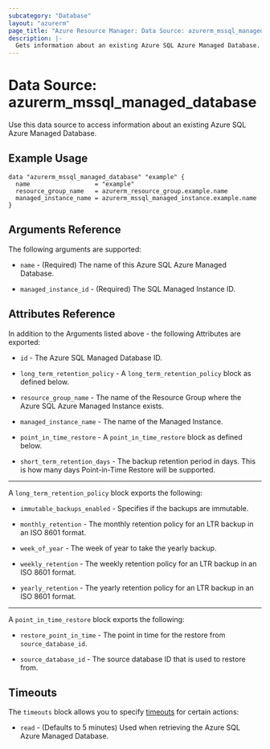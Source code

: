 ```yaml
---
subcategory: "Database"
layout: "azurerm"
page_title: "Azure Resource Manager: Data Source: azurerm_mssql_managed_database"
description: |-
  Gets information about an existing Azure SQL Azure Managed Database.
---
```


# Data Source: azurerm_mssql_managed_database

Use this data source to access information about an existing Azure SQL Azure Managed Database.

## Example Usage

```hcl
data "azurerm_mssql_managed_database" "example" {
  name                  = "example"
  resource_group_name   = azurerm_resource_group.example.name
  managed_instance_name = azurerm_mssql_managed_instance.example.name
}
```

## Arguments Reference

The following arguments are supported:

* `name` - (Required) The name of this Azure SQL Azure Managed Database.

* `managed_instance_id` - (Required) The SQL Managed Instance ID.

## Attributes Reference

In addition to the Arguments listed above - the following Attributes are exported: 

* `id` - The Azure SQL Managed Database ID.

* `long_term_retention_policy` - A `long_term_retention_policy` block as defined below.

* `resource_group_name` - The name of the Resource Group where the Azure SQL Azure Managed Instance exists.

* `managed_instance_name` - The name of the Managed Instance.

* `point_in_time_restore` - A `point_in_time_restore` block as defined below.

* `short_term_retention_days` -  The backup retention period in days. This is how many days Point-in-Time Restore will be supported.

---

A `long_term_retention_policy` block exports the following:

* `immutable_backups_enabled` - Specifies if the backups are immutable.

* `monthly_retention` - The monthly retention policy for an LTR backup in an ISO 8601 format.

* `week_of_year` - The week of year to take the yearly backup.

* `weekly_retention` - The weekly retention policy for an LTR backup in an ISO 8601 format.

* `yearly_retention` - The yearly retention policy for an LTR backup in an ISO 8601 format.

---

A `point_in_time_restore` block exports the following:

* `restore_point_in_time` - The point in time for the restore from `source_database_id`.

* `source_database_id` - The source database ID that is used to restore from.

## Timeouts

The `timeouts` block allows you to specify [timeouts](https://www.terraform.io/language/resources/syntax#operation-timeouts) for certain actions:

* `read` - (Defaults to 5 minutes) Used when retrieving the Azure SQL Azure Managed Database.
